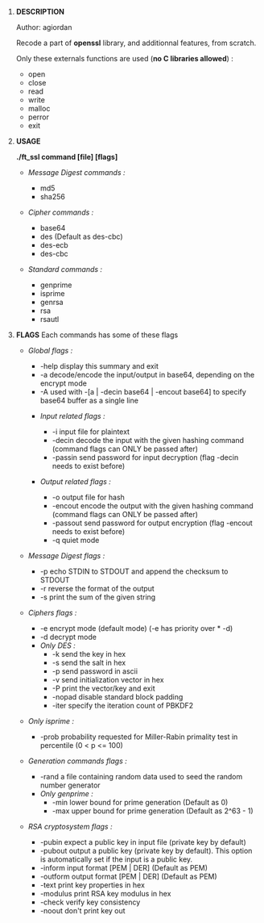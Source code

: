1. **DESCRIPTION**

    Author: agiordan

    Recode a part of **openssl** library, and additionnal features, from scratch.

    Only these externals functions are used (**no C libraries allowed**) :
    * open
    * close
    * read
    * write
    * malloc
    * perror
    * exit


2. **USAGE**

    **./ft_ssl command [file] [flags]**

    - *Message Digest commands :*
        * md5
        * sha256

    - *Cipher commands :*
        * base64
        * des       (Default as des-cbc)
        * des-ecb
        * des-cbc

    - *Standard commands :*
        * genprime
        * isprime
        * genrsa
        * rsa
        * rsautl


3. **FLAGS**
    Each commands has some of these flags

    - *Global flags :*
        * -help           display this summary and exit
        * -a              decode/encode the input/output in base64, depending on the encrypt mode
        * -A              used with -[a | -decin base64 | -encout base64] to specify base64 buffer as a single line

        - *Input related flags :*
            * -i          input file for plaintext
            * -decin      decode the input with the given hashing command (command flags can ONLY be passed after)
            * -passin     send password for input decryption (flag -decin <cmd> needs to exist before)

        - *Output related flags :*
            * -o          output file for hash
            * -encout     encode the output with the given hashing command (command flags can ONLY be passed after)
            * -passout    send password for output encryption (flag -encout <cmd> needs to exist before)
            * -q          quiet mode

    - *Message Digest flags :*
        * -p              echo STDIN to STDOUT and append the checksum to STDOUT
        * -r              reverse the format of the output
        * -s              print the sum of the given string

    - *Ciphers flags :*
        * -e              encrypt mode (default mode) (-e has priority over * -d)
        * -d              decrypt mode

        - *Only DES :*
            * -k          send the key in hex
            * -s          send the salt in hex
            * -p          send password in ascii
            * -v          send initialization vector in hex
            * -P          print the vector/key and exit
            * -nopad      disable standard block padding
            * -iter       specify the iteration count of PBKDF2

    - *Only isprime :*
        * -prob           probability requested for Miller-Rabin primality test in percentile (0 < p <= 100)

    - *Generation commands flags :*
        * -rand           a file containing random data used to seed the random number generator
        
        - *Only genprime :*
            * -min            lower bound for prime generation (Default as 0)
            * -max            upper bound for prime generation (Default as 2^63 - 1)

    - *RSA cryptosystem flags :*
        * -pubin              expect a public key in input file (private key by default)
        * -pubout             output a public key (private key by default). This option is automatically set if the input is a public key.
        * -inform             input format [PEM | DER] (Default as PEM)
        * -outform            output format [PEM | DER] (Default as PEM)
        * -text               print key properties in hex
        * -modulus            print RSA key modulus in hex
        * -check              verify key consistency
        * -noout              don't print key out
